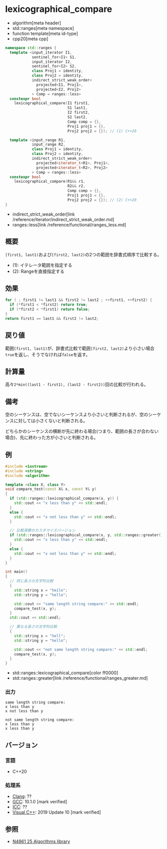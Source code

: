 # lexicographical_compare
* algorithm[meta header]
* std::ranges[meta namespace]
* function template[meta id-type]
* cpp20[meta cpp]


```cpp
namespace std::ranges {
  template <input_iterator I1,
            sentinel_for<I1> S1,
            input_iterator I2,
            sentinel_for<I2> S2,
            class Proj1 = identity,
            class Proj2 = identity,
            indirect_strict_weak_order<
              projected<I1, Proj1>,
              projected<I2, Proj2>
            > Comp = ranges::less>
  constexpr bool
    lexicographical_compare(I1 first1,
                            S1 last1,
                            I2 first2,
                            S2 last2,
                            Comp comp = {},
                            Proj1 proj1 = {},
                            Proj2 proj2 = {}); // (1) C++20

  template <input_range R1,
            input_range R2,
            class Proj1 = identity,
            class Proj2 = identity,
            indirect_strict_weak_order<
              projected<iterator_t<R1>, Proj1>,
              projected<iterator_t<R2>, Proj2>
            > Comp = ranges::less>
  constexpr bool
    lexicographical_compare(R1&& r1,
                            R2&& r2,
                            Comp comp = {},
                            Proj1 proj1 = {},
                            Proj2 proj2 = {}); // (2) C++20
}
```
* indirect_strict_weak_order[link /reference/iterator/indirect_strict_weak_order.md]
* ranges::less[link /reference/functional/ranges_less.md]

## 概要
`[first1, last1)`および`[first2, last2)`の2つの範囲を辞書式順序で比較する。

- (1): イテレータ範囲を指定する
- (2): Rangeを直接指定する

## 効果
```cpp
for ( ; first1 != last1 && first2 != last2 ; ++first1, ++first2) {
  if (*first1 < *first2) return true;
  if (*first2 < *first1) return false;
}
return first1 == last1 && first2 != last2;
```


## 戻り値
範囲`[first1, last1)`が、辞書式比較で範囲`[first2, last2)`より小さい場合`true`を返し、そうでなければ`false`を返す。


## 計算量
高々`2*min((last1 - first1), (last2 - first2))`回の比較が行われる。


## 備考
空のシーケンスは、空でないシーケンスより小さいと判断されるが、空のシーケンスに対しては小さくないと判断される。

どちらかのシーケンスの横断が先に終わる場合(つまり、範囲の長さが合わない場合)、先に終わった方が小さいと判断される。


## 例
```cpp example
#include <iostream>
#include <string>
#include <algorithm>

template <class X, class Y>
void compare_test(const X& x, const Y& y)
{
  if (std::ranges::lexicographical_compare(x, y)) {
    std::cout << "x less than y" << std::endl;
  }
  else {
    std::cout << "x not less than y" << std::endl;
  }

  // 比較演算のカスタマイズバージョン
  if (std::ranges::lexicographical_compare(x, y, std::ranges::greater())) {
    std::cout << "x less than y" << std::endl;
  }
  else {
    std::cout << "x not less than y" << std::endl;
  }
}

int main()
{
  // 同じ長さの文字列比較
  {
    std::string x = "heilo";
    std::string y = "hello";

    std::cout << "same length string compare:" << std::endl;
    compare_test(x, y);
  }
  std::cout << std::endl;

  // 異なる長さの文字列比較
  {
    std::string x = "hell";
    std::string y = "hello";

    std::cout << "not same length string compare:" << std::endl;
    compare_test(x, y);
  }
}
```
* std::ranges::lexicographical_compare[color ff0000]
* std::ranges::greater[link /reference/functional/ranges_greater.md]

### 出力
```
same length string compare:
x less than y
x not less than y

not same length string compare:
x less than y
x less than y
```

## バージョン
### 言語
- C++20

### 処理系
- [Clang](/implementation.md#clang): ??
- [GCC](/implementation.md#gcc): 10.1.0 [mark verified]
- [ICC](/implementation.md#icc): ??
- [Visual C++](/implementation.md#visual_cpp): 2019 Update 10 [mark verified]

## 参照
- [N4861 25 Algorithms library](https://timsong-cpp.github.io/cppwp/n4861/algorithms)
